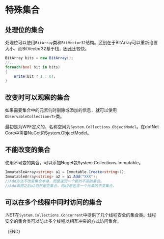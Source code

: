# 特殊集合    

## 处理位的集合    

处理位可以使用`BitArray`类和`BitVector32`结构。区别在于BitArray可以重新设置大小。而BitVector32基于栈，因此比较快。    

```C#  
BitArray bits = new BitArray();
//...
foreach(bool bit in bits)
{
    Write(bit ? 1 : 0);
}
```  


## 改变时可以观察的集合    

如果需要集合中的元素何时删除或添加的信息，就可以使用`ObservableCollection<T>`类。    

最初是为WPF定义的，名称空间为`System.Collections.ObjectModel`。在dotNet Core中需要NuGet包System.ObjectModel。    



## 不能改变的集合    

使用不可变的集合，可以添加Nuget包System.Collections.Immutable。    

```C#  
ImmutableArray<string> a1 = Immutable.Create<string>();
ImmutableArray<string> a2 = a1.Add("XXX");
//Add方法不改变集合本身，而是返回一个新的不变的集合。    
//Add调用之后a1仍然是空集合，而a2是包含一个元素的不变集合。    
```  


## 可以在多个线程中同时访问的集合    

.NET在`System.Collections.Concurrent`中提供了几个线程安全的集合类。线程安全的集合类可以防止多个线程以相互冲突的方式访问集合。    



（END）    


